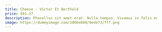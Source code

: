 ```yaml
---
title: Cheese - Victor Et Berthold
price: $91.37
description: Phasellus sit amet erat. Nulla tempus. Vivamus in felis eu sapien cursus vestibulum.
image: https://dummyimage.com/1000x600/9ede73/fff.png
---
```

